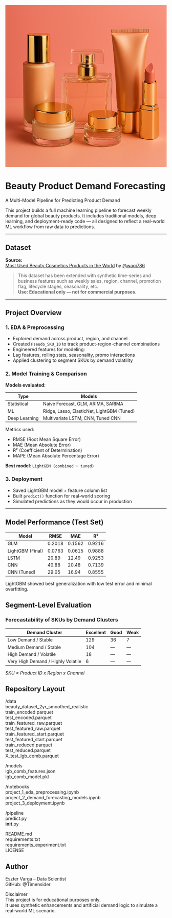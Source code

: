 ![Luxury Cosmetics Banner](assets/cosmetics_.png)

# Beauty Product Demand Forecasting
A Multi-Model Pipeline for Predicting Product Demand

This project builds a full machine learning pipeline to forecast weekly demand for global beauty products. It includes traditional models, deep learning, and deployment-ready code — all designed to reflect a real-world ML workflow from raw data to predictions.

---

## Dataset

**Source:**  
[Most Used Beauty Cosmetics Products in the World](https://www.kaggle.com/datasets/waqi786/most-used-beauty-cosmetics-products-in-the-world) by [@waqi786](https://www.kaggle.com/waqi786)

> This dataset has been extended with synthetic time-series and business features such as weekly sales, region, channel, promotion flag, lifecycle stages, seasonality, etc.  
> **Use: Educational only — not for commercial purposes.**

---

## Project Overview

### 1. EDA & Preprocessing

- Explored demand across product, region, and channel
- Created `Pseudo_SKU_ID` to track product-region-channel combinations
- Engineered features for modeling:  
- Lag features, rolling stats, seasonality, promo interactions
- Applied clustering to segment SKUs by demand volatility

### 2. Model Training & Comparison

**Models evaluated:**

| Type         | Models                                      |
|--------------|---------------------------------------------|
| Statistical  | Naive Forecast, GLM, ARIMA, SARIMA          |
| ML           | Ridge, Lasso, ElasticNet, LightGBM (Tuned)  |
| Deep Learning| Multivariate LSTM, CNN, Tuned CNN           |

Metrics used:
- RMSE (Root Mean Square Error)
- MAE (Mean Absolute Error)
- R² (Coefficient of Determination)
- MAPE (Mean Absolute Percentage Error)

**Best model**: `LightGBM (combined + tuned)`

### 3. Deployment

- Saved LightGBM model + feature column list
- Built `predict()` function for real-world scoring
- Simulated predictions as they would occur in production

---

## Model Performance (Test Set)

| Model              | RMSE   | MAE    | R²     |
|-------------------|--------|--------|--------|
| GLM               | 0.2018 | 0.1562 | 0.9216 |
| LightGBM (Final)  | 0.0763 | 0.0615 | 0.9888 |
| LSTM              | 20.89  | 12.49  | 0.9253 |
| CNN               | 40.88  | 20.48  | 0.7139 |
| CNN (Tuned)       | 29.05  | 16.94  | 0.8555 |

LightGBM showed best generalization with low test error and minimal overfitting.

## Segment-Level Evaluation  

### Forecastability of SKUs by Demand Clusters

| Demand Cluster              | Excellent | Good | Weak |
|-------------------------------------|-----------|------|------|
| Low Demand / Stable                 | 129       | 36   | 7    |
| Medium Demand / Stable              | 104       | —    | —    |
| High Demand / Volatile              | 18        | —    | —    |
| Very High Demand / Highly Volatile | 6         | —    | —    |

*SKU = Product ID x Region x Channel*

## Repository Layout   
/data  
    beauty_dataset_2yr_smoothed_realistic  
    train_encoded.parquet  
    test_encoded.parquet  
    train_featured_raw.parquet  
    test_featured_raw.parquet  
    train_featured_start.parquet  
    test_featured_start.parquet  
    train_reduced.parquet  
    test_reduced.parquet  
    X_test_lgb_comb.parquet  

/models  
    lgb_comb_features.json   
    lgb_comb_model.pkl    

/notebooks  
    project_1_eda_preprocessing.ipynb  
    project_2_demand_forecasting_models.ipynb  
    project_3_deployment.ipynb  

/pipeline  
    predict.py  
    __init__.py      

README.md   
requirements.txt   
requirements_experiment.txt   
LICENSE   

## Author   
Eszter Varga – Data Scientist    
GitHub: @Timensider   
 
Disclaimer   
This project is for educational purposes only.   
It uses synthetic enhancements and artificial demand logic to simulate a real-world ML scenario.   
